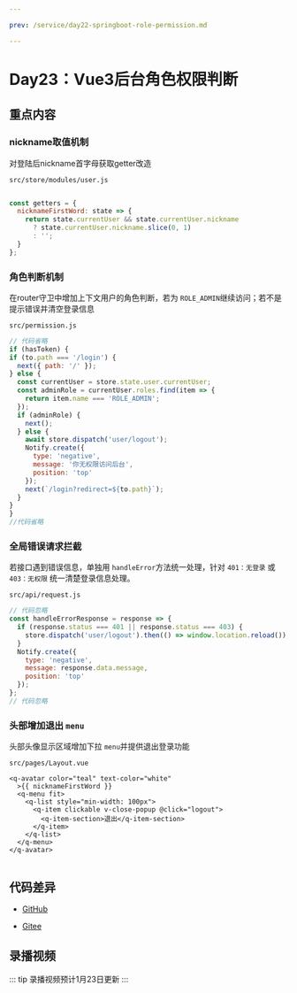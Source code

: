 ```yaml
---

prev: /service/day22-springboot-role-permission.md

---
```

# Day23：Vue3后台角色权限判断


## 重点内容

### nickname取值机制

对登陆后nickname首字母获取getter改造

`src/store/modules/user.js`

```javascript

const getters = {
  nicknameFirstWord: state => {
    return state.currentUser && state.currentUser.nickname
      ? state.currentUser.nickname.slice(0, 1)
      : '';
  }
};

```

### 角色判断机制

在router守卫中增加上下文用户的角色判断，若为 `ROLE_ADMIN`继续访问；若不是提示错误并清空登录信息

`src/permission.js`

```javascript
// 代码省略
if (hasToken) {
if (to.path === '/login') {
  next({ path: '/' });
} else {
  const currentUser = store.state.user.currentUser;
  const adminRole = currentUser.roles.find(item => {
    return item.name === 'ROLE_ADMIN';
  });
  if (adminRole) {
    next();
  } else {
    await store.dispatch('user/logout');
    Notify.create({
      type: 'negative',
      message: '你无权限访问后台',
      position: 'top'
    });
    next(`/login?redirect=${to.path}`);
  }
}
} 
//代码省略
```

### 全局错误请求拦截

若接口遇到错误信息，单独用 `handleError`方法统一处理，针对 `401：无登录` 或 `403：无权限` 统一清楚登录信息处理。

`src/api/request.js`

```javascript
// 代码忽略
const handleErrorResponse = response => {
  if (response.status === 401 || response.status === 403) {
    store.dispatch('user/logout').then(() => window.location.reload());
  }
  Notify.create({
    type: 'negative',
    message: response.data.message,
    position: 'top'
  });
};
// 代码忽略
```

### 头部增加退出 `menu`

头部头像显示区域增加下拉 `menu`并提供退出登录功能

`src/pages/Layout.vue`

```vue
<q-avatar color="teal" text-color="white"
  >{{ nicknameFirstWord }}
  <q-menu fit>
    <q-list style="min-width: 100px">
      <q-item clickable v-close-popup @click="logout">
        <q-item-section>退出</q-item-section>
      </q-item>
    </q-list>
  </q-menu>
</q-avatar>


```

## 代码差异

* [GitHub](https://github.com/programmer-yili/yili-music-admin/commit/4328926389a475113168b63d8d992b72d0b45b95)


* [Gitee](https://github.com/programmer-yili/yili-music-admin/commit/4328926389a475113168b63d8d992b72d0b45b95)



## 录播视频

::: tip
录播视频预计1月23日更新
:::







